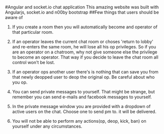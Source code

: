#Angular and socket.io chat application
This amazing website was built with Angularjs, socket.io and n00by bootstrap
##Few things that users should be aware of

1. If you create a room then you will automatically become and operator of that particular room.
2. If an operator leaves the current chat room or choses 'return to lobby' and re-enters the same room, he will lose all his op privileges. So if you are an operator on a chatroom, why not give someone else the privilege to become an operator. That way if you decide to leave the chat room all control won't be lost.

3. If an operator ops another user there's is nothing that can save you from that newly deopped user to deop the original op.
Be careful about who you op.
4. You can send private messages to yourself. That might be strange, but remember you can send e-mails and facebook messages to yourself.

5. In the private message window you are provided with a dropdown of active users on the chat. Choose one to send pm to.
it will be delivered.

6. You will not be able to perform any actions(op, deop, kick, ban) on yourself under any circumstances.
